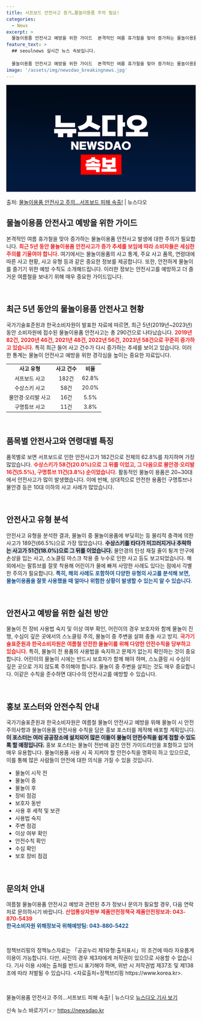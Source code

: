 ```yaml
---
title: 서프보드 안전사고 증가…물놀이용품 주의 필요!
categories:
  - News
excerpt: >
  물놀이용품 안전사고 예방을 위한 가이드  본격적인 여름 휴가철을 맞아 증가하는 물놀이용품 안전사고 발생에 대…
feature_text: >
  ## seoulnews 실시간 뉴스 속보입니다.

  물놀이용품 안전사고 예방을 위한 가이드  본격적인 여름 휴가철을 맞아 증가하는 물놀이용품 안전사고 발생에 대…
image: '/assets/img/newsdao_breakingnews.jpg'
---
```


![뉴스다오 속보](/assets/img/newsdao_breakingnews.jpg)

<p>출처: <a href="https://newsdao.kr/4905" rel="dofollow">물놀이용품 안전사고 주의…서프보드 피해 속출!</a> | 뉴스다오</p>

<h2 data-ke-size="size26">물놀이용품 안전사고 예방을 위한 가이드</h2>

<p data-ke-size="size16">본격적인 여름 휴가철을 맞아 증가하는 물놀이용품 안전사고 발생에 대한 주의가 필요합니다. <b><span style="color: #ee2323;">최근 5년 동안 물놀이용품 안전사고가 증가 추세를 보임에 따라 소비자들은 세심한 주의를 기울여야 합니다.</span></b> 여기에서는 물놀이용품의 사고 통계, 주요 사고 품목, 연령대에 따른 사고 현황, 사고 유형 등과 같은 중요한 정보를 제공합니다. 또한, 안전하게 물놀이를 즐기기 위한 예방 수칙도 소개해드립니다. 이러한 정보는 안전사고를 예방하고 더 즐거운 여름철을 보내기 위해 매우 중요한 가이드입니다. </p>

<p data-ke-size="size16">&nbsp;</p> 

<h2 data-ke-size="size26">최근 5년 동안의 물놀이용품 안전사고 현황</h2>

<p data-ke-size="size16">국가기술표준원과 한국소비자원이 발표한 자료에 따르면, 최근 5년(2019년~2023년) 동안 소비자원에 접수된 물놀이용품 안전사고는 총 290건으로 나타났습니다. <b><span style="color: #ee2323;">2019년 82건, 2020년 46건, 2021년 48건, 2022년 56건, 2023년 58건으로 꾸준히 증가하고 있습니다.</span></b> 특히 최근 들어 사고 건수가 다시 증가하는 추세를 보이고 있습니다. 이러한 통계는 물놀이 안전사고 예방을 위한 경각심을 높이는 중요한 자료입니다.</p>

<table>
    <tr>
        <td style="text-align: center; height: 17px;"><b>사고 유형</b></td>
        <td style="text-align: center; height: 17px;"><b>사고 건수</b></td>
        <td style="text-align: center; height: 17px;"><b>비율</b></td>
    </tr>
    <tr>
        <td style="text-align: center; height: 17px;">서프보드 사고</td>
        <td style="text-align: center; height: 17px;">182건</td>
        <td style="text-align: center; height: 17px;">62.8%</td>
    </tr>
    <tr>
        <td style="text-align: center; height: 17px;">수상스키 사고</td>
        <td style="text-align: center; height: 17px;">58건</td>
        <td style="text-align: center; height: 17px;">20.0%</td>
    </tr>
    <tr>
        <td style="text-align: center; height: 17px;">물안경·오리발 사고</td>
        <td style="text-align: center; height: 17px;">16건</td>
        <td style="text-align: center; height: 17px;">5.5%</td>
    </tr>
    <tr>
        <td style="text-align: center; height: 17px;">구명튜브 사고</td>
        <td style="text-align: center; height: 17px;">11건</td>
        <td style="text-align: center; height: 17px;">3.8%</td>
    </tr>
</table>

<p data-ke-size="size16">&nbsp;</p> 

<h2 data-ke-size="size26">품목별 안전사고와 연령대별 특징</h2>

<p data-ke-size="size16">품목별로 보면 서프보드로 인한 안전사고가 182건으로 전체의 62.8%를 차지하며 가장 많았습니다. <b><span style="color: #ee2323;">수상스키가 58건(20.0%)으로 그 뒤를 이었고, 그 다음으로 물안경·오리발 16건(5.5%), 구명튜브 11건(3.8%) 순이었습니다.</span></b> 활동적인 물놀이 용품은 20~30대에서 안전사고가 많이 발생했습니다. 이에 반해, 상대적으로 안전한 용품인 구명튜브나 물안경 등은 10대 이하의 사고 사례가 많았습니다.</p>

<p data-ke-size="size16">&nbsp;</p> 

<h2 data-ke-size="size26">안전사고 유형 분석</h2>

<p data-ke-size="size16">안전사고 유형을 분석한 결과, 물놀이 중 물놀이용품에 부딪히는 등 물리적 충격에 의한 사고가 189건(66.5%)으로 가장 많았습니다. <b><span style="background-color: #21538527;">수상스키를 타다가 미끄러지거나 추락하는 사고가 51건(18.0%)으로 그 뒤를 이었습니다.</span></b> 물안경의 탄성 재질 줄이 튕겨 안구에 손상을 입는 사고, 스노클링 마스크 착용 중 누수로 인한 사고 등도 보고되었습니다. 해외에서는 팔튜브를 잘못 착용해 어린이가 물에 빠져 사망한 사례도 있다는 점에서 각별한 주의가 필요합니다. <b><span style="color: #1a5490;">특히, 해외 사례도 포함하여 다양한 유형의 사고를 분석해 보면, 물놀이용품을 잘못 사용했을 때 얼마나 위험한 상황이 발생할 수 있는지 알 수 있습니다.</span></b></p>

<p data-ke-size="size16">&nbsp;</p> 

<h2 data-ke-size="size26">안전사고 예방을 위한 실천 방안</h2>

<p data-ke-size="size16">물놀이 전 장비 사용법 숙지 및 이상 여부 확인, 어린이의 경우 보호자와 함께 물놀이 진행, 수심이 깊은 곳에서의 스노클링 주의, 물놀이 중 주변을 살펴 충돌 사고 방지. <b><span style="color: #ee2323;">국가기술표준원과 한국소비자원은 여름철 안전한 물놀이를 위해 다양한 안전수칙을 당부하고 있습니다.</span></b> 특히, 물놀이 전 용품의 사용법을 숙지하고 문제가 없는지 확인하는 것이 중요합니다. 어린이의 물놀이 시에는 반드시 보호자가 함께 해야 하며, 스노클링 시 수심이 깊은 곳으로 가지 않도록 주의해야 합니다. 물놀이 중 주변을 살피는 것도 매우 중요합니다. 이같은 수칙을 준수하면 대다수의 안전사고를 예방할 수 있습니다.</p>

<p data-ke-size="size16">&nbsp;</p> 

<h2 data-ke-size="size26">홍보 포스터와 안전수칙 안내</h2>

<p data-ke-size="size16">국가기술표준원과 한국소비자원은 여름철 물놀이 안전사고 예방을 위해 물놀이 시 안전 주의사항과 물놀이용품 안전사용 수칙을 담은 홍보 포스터를 제작해 배포할 계획입니다. <b><span style="background-color: #21538527;">이 포스터는 여러 공공장소에 설치되어 많은 이들이 물놀이 안전수칙을 쉽게 접할 수 있도록 할 예정입니다.</span></b> 홍보 포스터는 물놀이 전반에 걸친 안전 가이드라인을 포함하고 있어 매우 유용합니다. 물놀이용품 사용 시 꼭 지켜야 할 안전수칙을 명확히 하고 있으므로, 이를 통해 많은 사람들이 안전에 대한 의식을 가질 수 있을 것입니다.</p>

<ul>
    <li>물놀이 시작 전</li>
    <li>물놀이 중</li>
    <li>물놀이 후</li>
    <li>장비 점검</li>
    <li>보호자 동반</li>
    <li>사용 후 세척 및 보관</li>
    <li>사용법 숙지</li>
    <li>주변 점검</li>
    <li>이상 여부 확인</li>
    <li>안전수칙 확인</li>
    <li>수심 확인</li>
    <li>보호 장비 점검</li>
</ul>

<p data-ke-size="size16">&nbsp;</p>

<h2 data-ke-size="size26">문의처 안내</h2>

<p data-ke-size="size16">여름철 물놀이용품 안전사고 예방과 관련된 추가 정보나 문의가 필요할 경우, 다음 연락처로 문의하시기 바랍니다. <b><span style="color: #ee2323;">산업통상자원부 제품안전정책국 제품안전정보과: 043-870-5439</span></b> <br>
<b><span style="color: #1a5490;">한국소비자원 위해정보국 위해예방팀: 043-880-5422</span></b></p>

<p data-ke-size="size16">&nbsp;</p>
  
<p data-ke-size="size16">정책브리핑의 정책뉴스자료는 「공공누리 제1유형:출처표시」의 조건에 따라 자유롭게 이용이 가능합니다. 다만, 사진의 경우 제3자에게 저작권이 있으므로 사용할 수 없습니다. 기사 이용 시에는 출처를 반드시 표기해야 하며, 위반 시 저작권법 제37조 및 제138조에 따라 처벌될 수 있습니다. <자료출처=정책브리핑 https://www.korea.kr>.</p>

<p data-ke-size="size16">&nbsp;</p>

<p data-ke-size="size16">물놀이용품 안전사고 주의…서프보드 피해 속출! | 뉴스다오 <a href="https://newsdao.kr/4905">뉴스다오 기사 보기</a></p> 

신속 뉴스 바로가기 👉 <a href="https://newsdao.kr" rel="dofollow">https://newsdao.kr</a>


